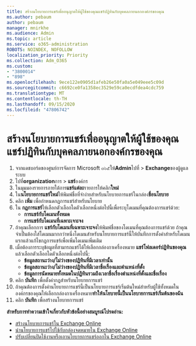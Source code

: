 ```yaml
---
title: สร้างนโยบายการแชร์เพื่ออนุญาตให้ผู้ใช้ของคุณแชร์ปฏิทินกับบุคคลภายนอกองค์กรของคุณ
ms.author: pebaum
author: pebaum
manager: mnirkhe
ms.audience: Admin
ms.topic: article
ms.service: o365-administration
ROBOTS: NOINDEX, NOFOLLOW
localization_priority: Priority
ms.collection: Adm_O365
ms.custom:
- "3800014"
- "898"
ms.openlocfilehash: 9ece122e0905d1afeb26e50fa0a5e049eee5c09d
ms.sourcegitcommit: c6692ce0fa1358ec3529e59ca0ecdfdea4cdc759
ms.translationtype: MT
ms.contentlocale: th-TH
ms.lasthandoff: 09/15/2020
ms.locfileid: "47806742"
---
```

# <a name="create-a-sharing-policy-to-allow-your-users-to-share-their-calendar-with-people-outside-your-organization"></a>สร้างนโยบายการแชร์เพื่ออนุญาตให้ผู้ใช้ของคุณแชร์ปฏิทินกับบุคคลภายนอกองค์กรของคุณ

1. จากแดชบอร์ดของศูนย์การจัดการ Microsoft ๓๖๕ให้**Admin**ไปที่  >  **Exchange**ของผู้ดูแลระบบ
2. ไปที่**organization**การ  >  **แชร์**องค์กร
3. ในมุมมองรายการภายใต้การ**แชร์แต่ละ**รายการให้คลิก**ใหม่**
4. ใน**นโยบายการแชร์ใหม่**ให้พิมพ์ชื่อที่จำง่ายสำหรับนโยบายการแชร์ในกล่อง**ชื่อนโยบาย**
5. คลิก **เพิ่ม**  เพื่อกำหนดกฎการแชร์สำหรับนโยบาย
6. ใน **กฎการแชร์**ให้เลือกตัวเลือกใดตัวเลือกหนึ่งต่อไปนี้เพื่อระบุโดเมนที่คุณต้องการแชร์ด้วย:
    - **การแชร์กับโดเมนทั้งหมด**
    - **การแชร์กับโดเมนที่เฉพาะเจาะจง**
8. ถ้าคุณเลือกการ **แชร์กับโดเมนที่เฉพาะเจาะจง**ให้พิมพ์ชื่อของโดเมนที่คุณต้องการแชร์ด้วย ถ้าคุณจำเป็นต้องใส่โดเมนมากกว่าหนึ่งโดเมนสำหรับนโยบายการแชร์นี้ให้บันทึกการตั้งค่าสำหรับโดเมนแรกแล้วแก้ไขกฎการแชร์เพื่อเพิ่มโดเมนเพิ่มเติม
9. เมื่อต้องการระบุข้อมูลที่สามารถแชร์ได้ให้เลือกกล่องกาเครื่องหมาย **แชร์โฟลเดอร์ปฏิทินของคุณ** แล้วเลือกตัวเลือกใดตัวเลือกหนึ่งต่อไปนี้:
    - **ข้อมูลสถานะว่าง/ไม่ว่างของปฏิทินที่มีเวลาเท่านั้น**
    - **ข้อมูลสถานะว่าง/ไม่ว่างของปฏิทินที่มีเวลาชื่อเรื่องและตำแหน่งที่ตั้ง**
    - **ข้อมูลการนัดหมายทั้งหมดในปฏิทินรวมถึงเวลาชื่อเรื่องตำแหน่งที่ตั้งและชื่อเรื่อง**
11. คลิก **บันทึก** เพื่อตั้งค่ากฎสำหรับนโยบายการแชร์
12. ถ้าคุณต้องการตั้งค่านโยบายการแชร์นี้เป็นนโยบายการแชร์เริ่มต้นใหม่สำหรับผู้ใช้ทั้งหมดในองค์กรของคุณให้เลือกกล่องกาเครื่องหมาย**ทำให้นโยบายนี้เป็นนโยบายการแชร์เริ่มต้นของฉัน**
13. คลิก **บันทึก** เพื่อสร้างนโยบายการแชร์  

**สำหรับการทำความเข้าใจเกี่ยวกับหัวข้อนี้อย่างสมบูรณ์โปรดอ่าน:**

- [สร้างนโยบายการแชร์ใน Exchange Online](https://docs.microsoft.com/exchange/sharing/sharing-policies/create-a-sharing-policy)
- [นำนโยบายการแชร์ไปใช้กับกล่องจดหมายใน Exchange Online](https://docs.microsoft.com/exchange/sharing/sharing-policies/apply-a-sharing-policy)
- [ปรับเปลี่ยนปิดใช้งานหรือเอานโยบายการแชร์ออกใน Exchange Online](https://docs.microsoft.com/exchange/sharing/sharing-policies/modify-a-sharing-policy)